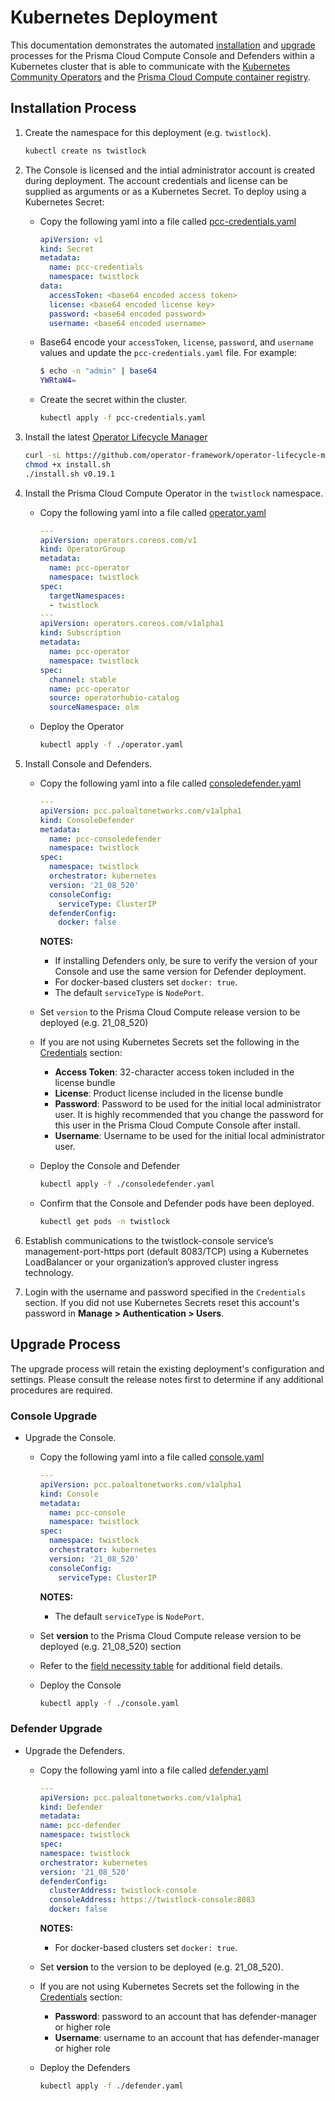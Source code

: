 # Kubernetes Deployment

This documentation demonstrates the automated [installation](#installation-process) and [upgrade](#upgrade-process) processes for the Prisma Cloud Compute Console and Defenders within a Kubernetes cluster that is able to communicate with the [Kubernetes Community Operators](https://github.com/k8s-operatorhub/community-operators/tree/main/operators) and the [Prisma Cloud Compute container registry](https://docs.paloaltonetworks.com/prisma/prisma-cloud/prisma-cloud-admin-compute/install/twistlock_container_images.html).

## Installation Process
1. Create the namespace for this deployment (e.g. `twistlock`).
    ```bash
    kubectl create ns twistlock
    ```

2. The Console is licensed and the intial administrator account is created during deployment. The account credentials and license can be supplied as arguments or as a Kubernetes Secret. To deploy using a Kubernetes Secret:
    - Copy the following yaml into a file called [pcc-credentials.yaml](pcc-credentials.yaml)
    
        ```yaml
        apiVersion: v1
        kind: Secret
        metadata:
          name: pcc-credentials
          namespace: twistlock
        data:
          accessToken: <base64 encoded access token>
          license: <base64 encoded license key>
          password: <base64 encoded password>
          username: <base64 encoded username>
        ```
    
    - Base64 encode your `accessToken`, `license`, `password`, and `username` values and update the `pcc-credentials.yaml` file. For example:
        ```bash
        $ echo -n "admin" | base64
        YWRtaW4=
        ```
    
    - Create the secret within the cluster.
        ```bash
        kubectl apply -f pcc-credentials.yaml
        ```

3. Install the latest [Operator Lifecycle Manager](https://github.com/operator-framework/operator-lifecycle-manager/releases)
    ```bash
    curl -sL https://github.com/operator-framework/operator-lifecycle-manager/releases/download/v0.19.1/install.sh -o install.sh
    chmod +x install.sh
    ./install.sh v0.19.1
    ```

4. Install the Prisma Cloud Compute Operator in the `twistlock` namespace.
    - Copy the following yaml into a file called [operator.yaml](operator.yaml)
        ```yaml
        ---
        apiVersion: operators.coreos.com/v1
        kind: OperatorGroup
        metadata:
          name: pcc-operator
          namespace: twistlock
        spec:
          targetNamespaces:
          - twistlock
        ---
        apiVersion: operators.coreos.com/v1alpha1
        kind: Subscription
        metadata:
          name: pcc-operator
          namespace: twistlock
        spec:
          channel: stable
          name: pcc-operator
          source: operatorhubio-catalog
          sourceNamespace: olm
        ```
    - Deploy the Operator 
        ```bash
        kubectl apply -f ./operator.yaml
        ```

5. Install Console and Defenders.
    - Copy the following yaml into a file called [consoledefender.yaml](consoledefender.yaml)
        ```yaml
        --- 
        apiVersion: pcc.paloaltonetworks.com/v1alpha1
        kind: ConsoleDefender
        metadata:
          name: pcc-consoledefender
          namespace: twistlock
        spec:
          namespace: twistlock
          orchestrator: kubernetes
          version: '21_08_520'
          consoleConfig:
            serviceType: ClusterIP
          defenderConfig:
            docker: false
        ```
        **NOTES:**
        - If installing Defenders only, be sure to verify the version of your Console and use the same version for Defender deployment.
        - For docker-based clusters set `docker: true`.
        - The default `serviceType` is `NodePort`.
        
    - Set `version` to the Prisma Cloud Compute release version to be deployed (e.g. 21_08_520)

    - If you are not using Kubernetes Secrets set the following in the [Credentials](resource_spec.md) section: 
        - **Access Token**: 32-character access token included in the license bundle
        - **License**: Product license included in the license bundle
        - **Password**: Password to be used for the initial local administrator user. It is highly recommended that you change the password for this user in the Prisma Cloud Compute Console after install.
        - **Username**: Username to be used for the initial local administrator user.
          
    - Deploy the Console and Defender 
        ```bash
        kubectl apply -f ./consoledefender.yaml
        ```
   
    - Confirm that the Console and Defender pods have been deployed.
         ```bash
         kubectl get pods -n twistlock 
         ```

   
6. Establish communications to the twistlock-console service’s management-port-https port (default 8083/TCP) using a Kubernetes LoadBalancer or your organization’s approved cluster ingress technology. 
    
7. Login with the username and password specified in the `Credentials` section. If you did not use Kubernetes Secrets reset this account's password in **Manage > Authentication > Users**.

## Upgrade Process
The upgrade process will retain the existing deployment's configuration and settings. Please consult the release notes first to determine if any additional procedures are required.  

### Console Upgrade
- Upgrade the Console.
    - Copy the following yaml into a file called [console.yaml](console.yaml)
        ```yaml
        ---
        apiVersion: pcc.paloaltonetworks.com/v1alpha1
        kind: Console
        metadata:
          name: pcc-console
          namespace: twistlock
        spec:
          namespace: twistlock
          orchestrator: kubernetes
          version: '21_08_520'
          consoleConfig:
            serviceType: ClusterIP
        ```
        **NOTES:**
        - The default `serviceType` is `NodePort`.
    
    - Set **version** to the Prisma Cloud Compute release version to be deployed (e.g. 21_08_520) section 
        
    - Refer to the [field necessity table](resource_spec.md) for additional field details.
    
    - Deploy the Console 
        ```bash
        kubectl apply -f ./console.yaml
        ```

### Defender Upgrade
 - Upgrade the Defenders.
    - Copy the following yaml into a file called [defender.yaml](defender.yaml)
        ```yaml
        ---
        apiVersion: pcc.paloaltonetworks.com/v1alpha1
        kind: Defender
        metadata:
        name: pcc-defender
        namespace: twistlock
        spec:
        namespace: twistlock
        orchestrator: kubernetes
        version: '21_08_520'
        defenderConfig:
          clusterAddress: twistlock-console
          consoleAddress: https://twistlock-console:8083
          docker: false
        ```    
        **NOTES:**
        - For docker-based clusters set `docker: true`.

    - Set **version** to the version to be deployed (e.g. 21_08_520).
        
    - If you are not using Kubernetes Secrets set the following in the [Credentials](resource_spec.md) section: 
        - **Password**: password to an account that has defender-manager or higher role
        - **Username**: username to an account that has defender-manager or higher role
    
    - Deploy the Defenders 
        ```bash
        kubectl apply -f ./defender.yaml
        ```
